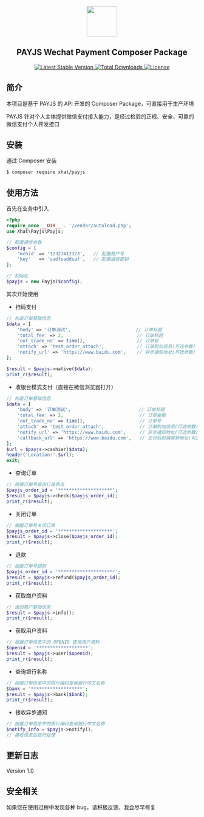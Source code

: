 <p align="center">
  <a href="https://laravel-excel.maatwebsite.nl">
    <img src="https://payjs.cn/static/images/logo.png" width=80 />
  </a>
</p>
<h2 align="center">PAYJS Wechat Payment Composer Package</h2>
<p align="center">
  
   <a href="https://packagist.org/packages/xhat/payjs">
      <img src="https://poser.pugx.org/xhat/payjs/v/stable.png" alt="Latest Stable Version">
  </a> 
  
  <a href="https://packagist.org/packages/xhat/payjs">
      <img src="https://poser.pugx.org/xhat/payjs/downloads.png" alt="Total Downloads">
  </a> 
  
  <a href="https://packagist.org/packages/xhat/payjs">
    <img src="https://poser.pugx.org/xhat/payjs/license.png" alt="License">
  </a>
</p>

## 简介
本项目是基于 PAYJS 的 API 开发的 Composer Package，可直接用于生产环境

PAYJS 针对个人主体提供微信支付接入能力，是经过检验的正规、安全、可靠的微信支付个人开发接口

## 安装

通过 Composer 安装

```bash
$ composer require xhat/payjs
```

## 使用方法

首先在业务中引入

```php
<?php
require_once __DIR__ . '/vendor/autoload.php';
use Xhat\Payjs\Payjs;

// 配置通信参数
$config = [
    'mchid' => '12323412323',   // 配置商户号
    'key'   => 'sadfsaddsaf',   // 配置通信密钥
];

// 初始化
$payjs = new Payjs($config);
```

其次开始使用

- 扫码支付

```php
// 构造订单基础信息
$data = [
    'body' => '订单测试',                        // 订单标题
    'total_fee' => 2,                           // 订单标题
    'out_trade_no' => time(),                   // 订单号
    'attach' => 'test_order_attach',            // 订单附加信息(可选参数)
    'notify_url' => 'https://www.baidu.com',    // 异步通知地址(可选参数)
];

$result = $payjs->native($data);
print_r($result);
```

- 收银台模式支付（直接在微信浏览器打开）

```php
// 构造订单基础信息
$data = [
    'body' => '订单测试',                         // 订单标题
    'total_fee' => 2,                            // 订单金额
    'out_trade_no' => time(),                    // 订单号
    'attach' => 'test_order_attach',             // 订单附加信息(可选参数)
    'notify_url' => 'https://www.baidu.com',     // 异步通知地址(可选参数)
    'callback_url' => 'https://www.baidu.com',   // 支付后前端跳转地址(可选参数)
];
$url = $payjs->cashier($data);
header('Location:'.$url);
exit;
```

- 查询订单

```php
// 根据订单号查询订单状态
$payjs_order_id = '********************';
$result = $payjs->check($payjs_order_id);
print_r($result);
```

- 关闭订单

```php
// 根据订单号关闭订单
$payjs_order_id = '********************';
$result = $payjs->close($payjs_order_id);
print_r($result);
```

- 退款

```php
// 根据订单号退款
$payjs_order_id = '*********************';
$result = $payjs->refund($payjs_order_id);
print_r($result);
```

- 获取商户资料


```php
// 返回商户基础信息
$result = $payjs->info();
print_r($result);
```

- 获取用户资料

```php
// 根据订单信息中的 OPENID 查询用户资料
$openid = '*******************';
$result = $payjs->user($openid);
print_r($result);
```

- 查询银行名称

```php
// 根据订单信息中的银行编码查询银行中文名称
$bank = '*******************';
$result = $payjs->bank($bank);
print_r($result);
```

- 接收异步通知

```php
// 根据订单信息中的银行编码查询银行中文名称
$notify_info = $payjs->notify();
// 接收信息后自行处理
```

## 更新日志
Version 1.0

## 安全相关
如果您在使用过程中发现各种 bug，请积极反馈，我会尽早修复

